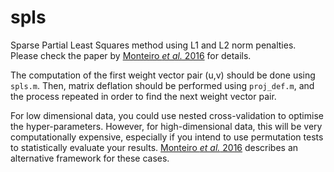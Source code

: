 # spls
Sparse Partial Least Squares method using L1 and L2 norm penalties. Please check the paper by [Monteiro _et al._ 2016](http://www.sciencedirect.com/science/article/pii/S0165027016301327) for details.

The computation of the first weight vector pair (u,v) should be done using `spls.m`. Then, matrix deflation should be performed using `proj_def.m`, and the process repeated in order to find the next weight vector pair.

For low dimensional data, you could use nested cross-validation to optimise the hyper-parameters. However, for high-dimensional data, this will be very computationally expensive, especially if you intend to use permutation tests to statistically evaluate your results. [Monteiro _et al._ 2016](http://www.sciencedirect.com/science/article/pii/S0165027016301327) describes an alternative framework for these cases.
